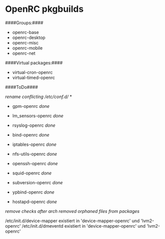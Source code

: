 OpenRC pkgbuilds
=========

####Groups:####

* openrc-base
* openrc-desktop
* openrc-misc
* openrc-mobile
* openrc-net

####Virtual packages:####

* virtual-cron-openrc
* virtual-timed-openrc

####ToDo####

*rename conflicting /etc/conf.d/* *

- gpm-openrc *done*

- lm_sensors-openrc *done*

- rsyslog-openrc *done*

- bind-openrc *done*

- iptables-openrc *done*

- nfs-utils-openrc *done*

- openssh-openrc *done*

- squid-openrc *done*

- subversion-openrc *done*

- ypbind-openrc *done*

- hostapd-openrc *done*

*remove checks after arch removed orphaned files from packages*

/etc/init.d/device-mapper existiert in 'device-mapper-openrc' und 'lvm2-openrc'
/etc/init.d/dmeventd existiert in 'device-mapper-openrc' und 'lvm2-openrc'
